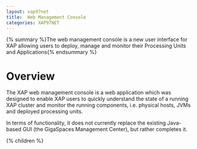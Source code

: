 ```yaml
---
layout: xap97net
title:  Web Management Console
categories: XAP97NET
---
```


{% summary %}The web management console is a new user interface for XAP allowing users to deploy, manage and monitor their Processing Units and Applications{% endsummary %}

# Overview

The XAP web management console is a web application which was designed to enable XAP users to quickly understand the state of a running XAP cluster and monitor the running components, i.e. physical hosts, JVMs and deployed processing units.

In terms of functionality, it does not currently replace the existing Java-based GUI (the GigaSpaces Management Center), but rather completes it.

{% children %}

